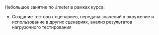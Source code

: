 Небольшое занятие по Jmeter в рамках курса:
- Создание тестовых сценариев, передача значений в окружение и использование в других сценариях, анализ результатов нагрузочного тестирования
